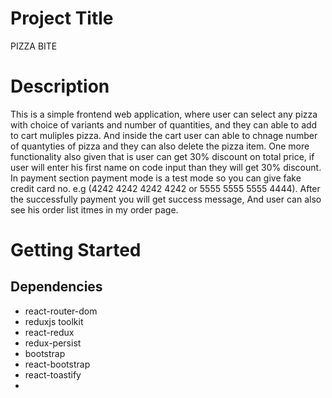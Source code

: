 # Project Title
PIZZA BITE

# Description
This is a simple frontend web application, where user can select any pizza with choice of variants and number of quantities, and they can able to add to cart muliples pizza.
And inside the cart user can able to chnage number of quantyties of pizza and they can also delete the pizza item. One more functionality also given that is user can get 30% discount on total price, if user will enter his first name on code input than they will get 30% discount. 
In payment section payment mode is a test mode so you can give fake credit card no. e.g (4242 4242 4242 4242 or 5555 5555 5555 4444). After the successfully payment you will get success message, And user can also see his order list itmes in my order page.
# Getting Started
## Dependencies
* react-router-dom
* reduxjs toolkit
* react-redux
* redux-persist
* bootstrap
* react-bootstrap
* react-toastify
* 
